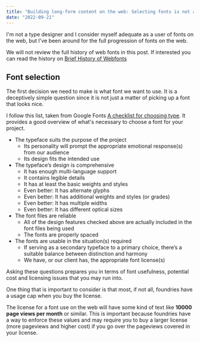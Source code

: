 ```yaml
---
title: "Building long-form content on the web: Selecting fonts is not as simple as it seems"
date: "2022-09-21"
---
```


I'm not a type designer and I consider myself adequate as a user of fonts on the web, but I've been around for the full progression of fonts on the web.

We will not review the full history of web fonts in this post. If interested you can read the history on [Brief History of Webfonts](https://www.typotheque.com/articles/brief_history_of_webfonts)

## Font selection

The first decision we need to make is what font we want to use. It is a deceptively simple question since it is not just a matter of picking up a font that looks nice.

I follow this list, taken from Google Fonts [A checklist for choosing type](https://fonts.google.com/knowledge/choosing_type/a_checklist_for_choosing_type). It provides a good overview of what's necessary to choose a font for your project.

* The typeface suits the purpose of the project
  * Its personality will prompt the appropriate emotional response(s) from our audience
  * Its design fits the intended use
* The typeface’s design is comprehensive
  * It has enough multi-language support
  * It contains legible details
  * It has at least the basic weights and styles
  * Even better: It has alternate glyphs
  * Even better: It has additional weights and styles (or grades)
  * Even better: It has multiple widths
  * Even better: It has different optical sizes
* The font files are reliable
  * All of the design features checked above are actually included in the font files being used
  * The fonts are properly spaced
* The fonts are usable in the situation(s) required
  * If serving as a secondary typeface to a primary choice, there’s a suitable balance between distinction and harmony
  * We have, or our client has, the appropriate font license(s)

Asking these questions prepares you in terms of font usefulness, potential cost and licensing issues that you may run into.

One thing that is important to consider is that most, if not all, foundries have a usage cap when you buy the license.

The license for a font use on the web will have some kind of text like **10000 page views per month** or similar. This is important because foundries have a way to enforce these values and may require you to buy a larger license (more pageviews and higher cost) if you go over the pageviews covered in your license.
